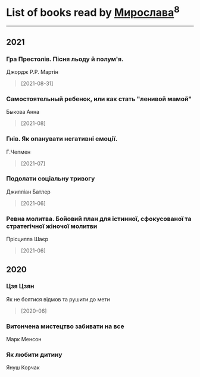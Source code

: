 # List of books read by [Мирослава](https://plus.google.com/u/0/106107989792957993574/)<sup>8</sup>
---

## 2021

### Гра Престолів. Пісня льоду й полум'я.
Джордж Р.Р. Мартін
> [2021-08-31] 


### Самостоятельный ребенок, или как стать "ленивой мамой"
Быкова Анна
> [2021-08] 


### Гнів. Як опанувати негативні емоції.
Г.Чепмен
> [2021-07] 


### Подолати соціальну тривогу
Джилліан Батлер
> [2021-06] 


### Ревна молитва. Бойовий план для істинної, сфокусованої та стратегічної жіночої молитви
Прісцилла Шаєр
> [2021-06] 



## 2020

### Цзя Цзян
Як не боятися відмов та рушити до мети
> [2020-06] 


### Витончена мистецтво забивати на все
Марк Менсон


### Як любити дитину
Януш Корчак



